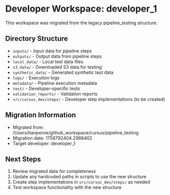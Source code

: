 # Developer Workspace: developer_1

This workspace was migrated from the legacy pipeline_testing structure.

## Directory Structure

- `inputs/` - Input data for pipeline steps
- `outputs/` - Output data from pipeline steps  
- `local_data/` - Local test data files
- `s3_data/` - Downloaded S3 data for testing
- `synthetic_data/` - Generated synthetic test data
- `logs/` - Execution logs
- `metadata/` - Pipeline execution metadata
- `test/` - Developer-specific tests
- `validation_reports/` - Validation reports
- `src/cursus_dev/steps/` - Developer step implementations (to be created)

## Migration Information

- Migrated from: /Users/tianpeixie/github_workspace/cursus/pipeline_testing
- Migration date: 1756792404.2966402
- Target developer: developer_1

## Next Steps

1. Review migrated data for completeness
2. Update any hardcoded paths in scripts to use the new structure
3. Create step implementations in `src/cursus_dev/steps/` as needed
4. Test workspace functionality with the new structure
